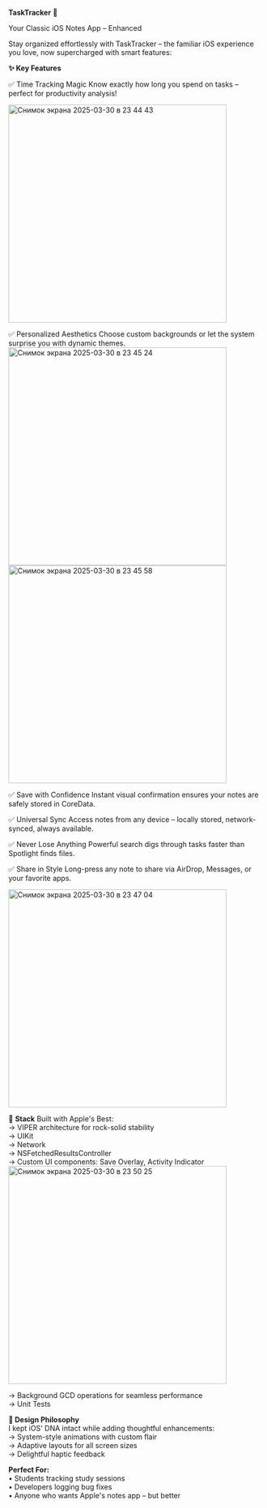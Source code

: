 **TaskTracker** 📝

Your Classic iOS Notes App – Enhanced

Stay organized effortlessly with TaskTracker – the familiar iOS experience you love, now supercharged with smart features:

**✨ Key Features**

✅ Time Tracking Magic
Know exactly how long you spend on tasks – perfect for productivity analysis!

<img width="431" alt="Снимок экрана 2025-03-30 в 23 44 43" src="https://github.com/user-attachments/assets/4fd03d43-cdae-4c5a-918a-2b2a1ae658db" />

✅ Personalized Aesthetics
Choose custom backgrounds or let the system surprise you with dynamic themes.
<img width="431" alt="Снимок экрана 2025-03-30 в 23 45 24" src="https://github.com/user-attachments/assets/8af25502-c7d6-46b9-b276-16192cc9bbc4" />
<img width="431" alt="Снимок экрана 2025-03-30 в 23 45 58" src="https://github.com/user-attachments/assets/e79df928-500c-47e7-8205-f3d6d3d734c8" />

✅ Save with Confidence
Instant visual confirmation ensures your notes are safely stored in CoreData.

✅ Universal Sync
Access notes from any device – locally stored, network-synced, always available.

✅ Never Lose Anything
Powerful search digs through tasks faster than Spotlight finds files.

✅ Share in Style
Long-press any note to share via AirDrop, Messages, or your favorite apps.

<img width="431" alt="Снимок экрана 2025-03-30 в 23 47 04" src="https://github.com/user-attachments/assets/ee71a8d4-c2b9-460f-9aef-6a83a46d7db8" />


🔧 **Stack**
Built with Apple's Best:<br>
→ VIPER architecture for rock-solid stability<br>
→ UIKit<br>
→ Network<br>
→ NSFetchedResultsController<br>
→ Custom UI components: Save Overlay, Activity Indicator<br>
<img width="431" alt="Снимок экрана 2025-03-30 в 23 50 25" src="https://github.com/user-attachments/assets/1cf80297-9713-4562-88c9-d22888ad0cb9" />

→ Background GCD operations for seamless performance<br>
→ Unit Tests<br>

**🎨 Design Philosophy**<br>
I kept iOS' DNA intact while adding thoughtful enhancements:<br>
→ System-style animations with custom flair<br>
→ Adaptive layouts for all screen sizes<br>
→ Delightful haptic feedback<br>

**Perfect For:**<br>
• Students tracking study sessions<br>
• Developers logging bug fixes<br>
• Anyone who wants Apple's notes app – but better
